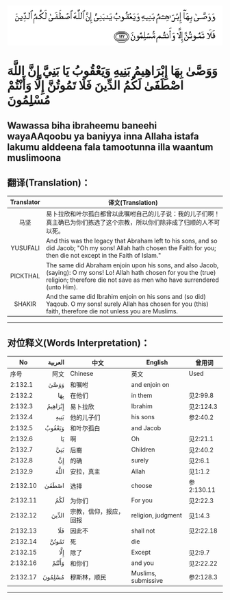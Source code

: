 ![002:132](images/002_132.gif)

#   وَوَصَّىٰ بِهَا إِبْرَاهِيمُ بَنِيهِ وَيَعْقُوبُ يَا بَنِيَّ إِنَّ اللَّهَ اصْطَفَىٰ لَكُمُ الدِّينَ فَلَا تَمُوتُنَّ إِلَّا وَأَنْتُمْ مُسْلِمُونَ 

## Wawassa biha ibraheemu baneehi wayaAAqoobu ya baniyya inna Allaha istafa lakumu alddeena fala tamootunna illa waantum muslimoona

## 翻译(Translation)：

| Translator | 译文(Translation)                                            |
|:----------:| ------------------------------------------------------------ |
| 马坚       | 易卜拉欣和叶尔孤白都曾以此嘱咐自己的儿子说：我的儿子们啊！真主确已为你们拣选了这个宗教，所以你们除非成了归顺的人不可以死。 |
| YUSUFALI   | And this was the legacy that Abraham left to his sons, and so did Jacob; "Oh my sons! Allah hath chosen the Faith for you; then die not except in the Faith of Islam." |
| PICKTHAL   | The same did Abraham enjoin upon his sons, and also Jacob, (saying): O my sons! Lo! Allah hath chosen for you the (true) religion; therefore die not save as men who have surrendered (unto Him). |
| SHAKIR     | And the same did Ibrahim enjoin on his sons and (so did) Yaqoub. O my sons! surely Allah has chosen for you (this) faith, therefore die not unless you are Muslims. |

---

## 对位释义(Words Interpretation)：

| No       | العربية | 中文                   | English             | 曾用词     |
| -------- | ------: | ---------------------- | ------------------- | ---------- |
| 序号     |    阿文 | Chinese                | 英文                | Used       |
| 2:132.1  |    وَوَصَّىٰ | 和嘱咐                 | and enjoin on       |            |
| 2:132.2  |     بِهَا | 在他们                 | in them             | 见2:99.8   |
| 2:132.3  | إِبْرَاهِيمُ | 易卜拉欣               | Ibrahim             | 见2:124.3  |
| 2:132.4  |    بَنِيهِ | 他的儿子们             | his sons            | 参2:40.2   |
| 2:132.5  |  وَيَعْقُوبُ | 和叶尔孤白             | and Jacob           |            |
| 2:132.6  |      يَا | 啊                     | Oh                  | 见2:21.1   |
| 2:132.7  |     بَنِيَّ | 后裔                   | Children            | 见2:40.2   |
| 2:132.8  |      إِنَّ | 的确                   | surely              | 见2:6.1    |
| 2:132.9  |    اللَّهَ | 安拉，真主             | Allah               | 见1:1.2    |
| 2:132.10 |   اصْطَفَىٰ | 选择                   | choose              | 参2:130.11 |
| 2:132.11 |     لَكُمُ | 为你们                 | For you             | 见2:22.3   |
| 2:132.12 |   الدِّينَ | 宗教，信仰，报应，回报 | religion, judgment  | 见1:4.3    |
| 2:132.13 |     فَلَا | 因此不                 | shall not           | 见2:22.18  |
| 2:132.14 |   تَمُوتُنَّ | 死                     | die                 |            |
| 2:132.15 |     إِلَّا | 除了                   | Except              | 见2:9.7    |
| 2:132.16 |   وَأَنْتُمْ | 和你们                 | and you             | 见2:22.22  |
| 2:132.17 |  مُسْلِمُونَ | 穆斯林，顺民           | Muslims, submissive | 参2:128.3  |

---
